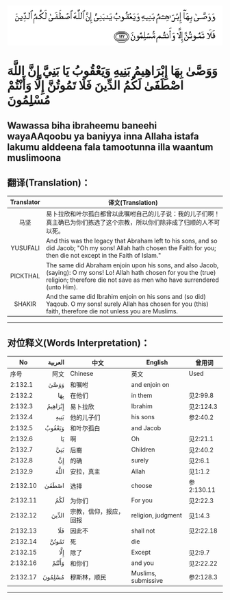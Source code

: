 ![002:132](images/002_132.gif)

#   وَوَصَّىٰ بِهَا إِبْرَاهِيمُ بَنِيهِ وَيَعْقُوبُ يَا بَنِيَّ إِنَّ اللَّهَ اصْطَفَىٰ لَكُمُ الدِّينَ فَلَا تَمُوتُنَّ إِلَّا وَأَنْتُمْ مُسْلِمُونَ 

## Wawassa biha ibraheemu baneehi wayaAAqoobu ya baniyya inna Allaha istafa lakumu alddeena fala tamootunna illa waantum muslimoona

## 翻译(Translation)：

| Translator | 译文(Translation)                                            |
|:----------:| ------------------------------------------------------------ |
| 马坚       | 易卜拉欣和叶尔孤白都曾以此嘱咐自己的儿子说：我的儿子们啊！真主确已为你们拣选了这个宗教，所以你们除非成了归顺的人不可以死。 |
| YUSUFALI   | And this was the legacy that Abraham left to his sons, and so did Jacob; "Oh my sons! Allah hath chosen the Faith for you; then die not except in the Faith of Islam." |
| PICKTHAL   | The same did Abraham enjoin upon his sons, and also Jacob, (saying): O my sons! Lo! Allah hath chosen for you the (true) religion; therefore die not save as men who have surrendered (unto Him). |
| SHAKIR     | And the same did Ibrahim enjoin on his sons and (so did) Yaqoub. O my sons! surely Allah has chosen for you (this) faith, therefore die not unless you are Muslims. |

---

## 对位释义(Words Interpretation)：

| No       | العربية | 中文                   | English             | 曾用词     |
| -------- | ------: | ---------------------- | ------------------- | ---------- |
| 序号     |    阿文 | Chinese                | 英文                | Used       |
| 2:132.1  |    وَوَصَّىٰ | 和嘱咐                 | and enjoin on       |            |
| 2:132.2  |     بِهَا | 在他们                 | in them             | 见2:99.8   |
| 2:132.3  | إِبْرَاهِيمُ | 易卜拉欣               | Ibrahim             | 见2:124.3  |
| 2:132.4  |    بَنِيهِ | 他的儿子们             | his sons            | 参2:40.2   |
| 2:132.5  |  وَيَعْقُوبُ | 和叶尔孤白             | and Jacob           |            |
| 2:132.6  |      يَا | 啊                     | Oh                  | 见2:21.1   |
| 2:132.7  |     بَنِيَّ | 后裔                   | Children            | 见2:40.2   |
| 2:132.8  |      إِنَّ | 的确                   | surely              | 见2:6.1    |
| 2:132.9  |    اللَّهَ | 安拉，真主             | Allah               | 见1:1.2    |
| 2:132.10 |   اصْطَفَىٰ | 选择                   | choose              | 参2:130.11 |
| 2:132.11 |     لَكُمُ | 为你们                 | For you             | 见2:22.3   |
| 2:132.12 |   الدِّينَ | 宗教，信仰，报应，回报 | religion, judgment  | 见1:4.3    |
| 2:132.13 |     فَلَا | 因此不                 | shall not           | 见2:22.18  |
| 2:132.14 |   تَمُوتُنَّ | 死                     | die                 |            |
| 2:132.15 |     إِلَّا | 除了                   | Except              | 见2:9.7    |
| 2:132.16 |   وَأَنْتُمْ | 和你们                 | and you             | 见2:22.22  |
| 2:132.17 |  مُسْلِمُونَ | 穆斯林，顺民           | Muslims, submissive | 参2:128.3  |

---
